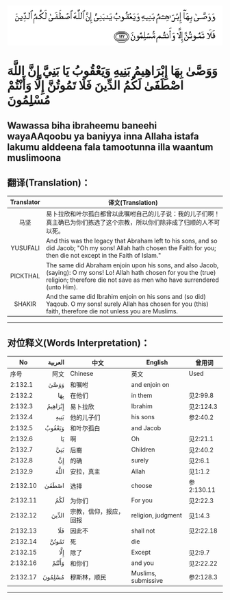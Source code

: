 ![002:132](images/002_132.gif)

#   وَوَصَّىٰ بِهَا إِبْرَاهِيمُ بَنِيهِ وَيَعْقُوبُ يَا بَنِيَّ إِنَّ اللَّهَ اصْطَفَىٰ لَكُمُ الدِّينَ فَلَا تَمُوتُنَّ إِلَّا وَأَنْتُمْ مُسْلِمُونَ 

## Wawassa biha ibraheemu baneehi wayaAAqoobu ya baniyya inna Allaha istafa lakumu alddeena fala tamootunna illa waantum muslimoona

## 翻译(Translation)：

| Translator | 译文(Translation)                                            |
|:----------:| ------------------------------------------------------------ |
| 马坚       | 易卜拉欣和叶尔孤白都曾以此嘱咐自己的儿子说：我的儿子们啊！真主确已为你们拣选了这个宗教，所以你们除非成了归顺的人不可以死。 |
| YUSUFALI   | And this was the legacy that Abraham left to his sons, and so did Jacob; "Oh my sons! Allah hath chosen the Faith for you; then die not except in the Faith of Islam." |
| PICKTHAL   | The same did Abraham enjoin upon his sons, and also Jacob, (saying): O my sons! Lo! Allah hath chosen for you the (true) religion; therefore die not save as men who have surrendered (unto Him). |
| SHAKIR     | And the same did Ibrahim enjoin on his sons and (so did) Yaqoub. O my sons! surely Allah has chosen for you (this) faith, therefore die not unless you are Muslims. |

---

## 对位释义(Words Interpretation)：

| No       | العربية | 中文                   | English             | 曾用词     |
| -------- | ------: | ---------------------- | ------------------- | ---------- |
| 序号     |    阿文 | Chinese                | 英文                | Used       |
| 2:132.1  |    وَوَصَّىٰ | 和嘱咐                 | and enjoin on       |            |
| 2:132.2  |     بِهَا | 在他们                 | in them             | 见2:99.8   |
| 2:132.3  | إِبْرَاهِيمُ | 易卜拉欣               | Ibrahim             | 见2:124.3  |
| 2:132.4  |    بَنِيهِ | 他的儿子们             | his sons            | 参2:40.2   |
| 2:132.5  |  وَيَعْقُوبُ | 和叶尔孤白             | and Jacob           |            |
| 2:132.6  |      يَا | 啊                     | Oh                  | 见2:21.1   |
| 2:132.7  |     بَنِيَّ | 后裔                   | Children            | 见2:40.2   |
| 2:132.8  |      إِنَّ | 的确                   | surely              | 见2:6.1    |
| 2:132.9  |    اللَّهَ | 安拉，真主             | Allah               | 见1:1.2    |
| 2:132.10 |   اصْطَفَىٰ | 选择                   | choose              | 参2:130.11 |
| 2:132.11 |     لَكُمُ | 为你们                 | For you             | 见2:22.3   |
| 2:132.12 |   الدِّينَ | 宗教，信仰，报应，回报 | religion, judgment  | 见1:4.3    |
| 2:132.13 |     فَلَا | 因此不                 | shall not           | 见2:22.18  |
| 2:132.14 |   تَمُوتُنَّ | 死                     | die                 |            |
| 2:132.15 |     إِلَّا | 除了                   | Except              | 见2:9.7    |
| 2:132.16 |   وَأَنْتُمْ | 和你们                 | and you             | 见2:22.22  |
| 2:132.17 |  مُسْلِمُونَ | 穆斯林，顺民           | Muslims, submissive | 参2:128.3  |

---
